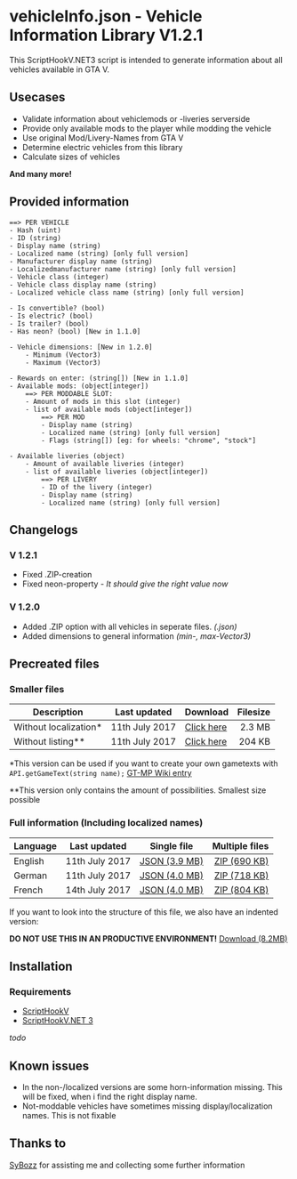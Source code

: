 # vehicleInfo.json - Vehicle Information Library V1.2.1
This ScriptHookV.NET3 script is intended to generate information about all vehicles available in GTA V. 

## Usecases
* Validate information about vehiclemods or -liveries serverside
* Provide only available mods to the player while modding the vehicle
* Use original Mod/Livery-Names from GTA V
* Determine electric vehicles from this library
* Calculate sizes of vehicles

**And many more!**

## Provided information
```
==> PER VEHICLE
- Hash (uint)
- ID (string)
- Display name (string)
- Localized name (string) [only full version]
- Manufacturer display name (string) 
- Localizedmanufacturer name (string) [only full version]
​- Vehicle class (integer)
​- Vehicle class display name (string)
​- Localized vehicle class name (string) [only full version]
​
- Is convertible? (bool)
- Is electric? (bool)
​- Is trailer? (bool)​
​- Has neon? (bool) [New in 1.1.0]​

- Vehicle dimensions: [New in 1.2.0]
    - Minimum (Vector3) 
    - Maximum (Vector3)
    ​
​- Rewards on enter: (string[]) [New in 1.1.0]
​- Available mods: (object[integer]​​)
​    ==> PER MODDABLE SLOT:
​    - Amount of mods in this slot (integer)
​    - list of available mods (object[integer])
​        ==> PER MOD
​        - Display name (string)
​        - Localized name (string) [only full version]
​        - Flags (string[]) [eg: for wheels: "chrome", "stock"]
​
​- Available liveries (object)
​    - Amount of available liveries (integer)
​    - list of available liveries (object[integer])
​        ==> PER LIVERY
​        - ID of the livery (integer)
​        - Display name (string)
​        - Localized name (string) [only full version]
```

## Changelogs
### V 1.2.1
* Fixed .ZIP-creation
* Fixed neon-property - *It should give the right value now*

### V 1.2.0
* Added .ZIP option with all vehicles in seperate files. *(<intHash>.json)*
* Added dimensions to general information *(min-, max-Vector3)*

## Precreated files
### Smaller files

Description | Last updated | Download | Filesize
--- | --- | --- | ---:
Without localization* | 11th July 2017 | [Click here](https://github.com/Micky5991/GT-MP-vehicleInfo/releases/download/V1.2.1/vehicleInfo.noloc.json) | 2.3 MB
Without listing** | 11th July 2017 | [Click here](https://github.com/Micky5991/GT-MP-vehicleInfo/releases/download/V1.2.1/vehicleInfo.nolist.json) | 204 KB

*This version can be used if you want to create your own gametexts with `API.getGameText(string name);` [GT-MP Wiki entry](https://wiki.gt-mp.net/index.php?title=GetGameText)

**This version only contains the amount of possibilities. Smallest size possible

### Full information (Including localized names)

Language | Last updated | Single file | Multiple files
--- | --- | --- | ---:
English | 11th July 2017 | [JSON (3.9 MB)](https://github.com/Micky5991/GT-MP-vehicleInfo/releases/download/V1.2.1/vehicleInfo-en.full.json) | [ZIP (690 KB)](https://github.com/Micky5991/GT-MP-vehicleInfo/releases/download/V1.2.1/vehicleInfo-en.zip)
German | 11th July 2017 | [JSON (4.0 MB)](https://github.com/Micky5991/GT-MP-vehicleInfo/releases/download/V1.2.1/vehicleInfo-de.full.json) | [ZIP (718 KB)](https://github.com/Micky5991/GT-MP-vehicleInfo/releases/download/V1.2.1/vehicleInfo-de.zip)
French | 14th July 2017 | [JSON (4.0 MB)](https://github.com/Micky5991/GT-MP-vehicleInfo/releases/download/V1.2.1/vehicleInfo-fr.full.json) | [ZIP (804 KB)](https://github.com/Micky5991/GT-MP-vehicleInfo/releases/download/V1.2.1/vehicleInfo-fr.zip)

If you want to look into the structure of this file, we also have an indented version:

**DO NOT USE THIS IN AN PRODUCTIVE ENVIRONMENT!**
[Download (8.2MB)](https://github.com/Micky5991/GT-MP-vehicleInfo/releases/download/V1.2.1/vehicleInfo.ind.json)

## Installation
### Requirements
- [ScriptHookV](http://www.dev-c.com/gtav/scripthookv/)
- [ScriptHookV.NET 3](https://github.com/crosire/scripthookvdotnet)

_todo_

## Known issues
* In the non-/localized versions are some horn-information missing. This will be fixed, when i find the right display name.
* Not-moddable vehicles have sometimes missing display/localization names. This is not fixable

## Thanks to
[SyBozz](https://gt-mp.net/user/2198-sybozz/) for assisting me and collecting some further information

